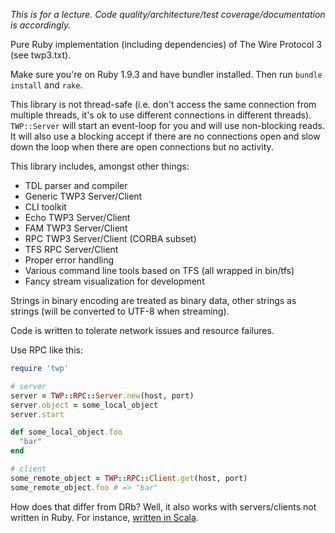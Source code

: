 *This is for a lecture. Code quality/architecture/test coverage/documentation is accordingly.*

Pure Ruby implementation (including dependencies) of The Wire Protocol 3 (see twp3.txt).

Make sure you're on Ruby 1.9.3 and have bundler installed. Then run `bundle install` and `rake`.

This library is not thread-safe (i.e. don't access the same connection from multiple threads, it's ok to use different
connections in different threads). `TWP::Server` will start an event-loop for you and will use non-blocking reads. It
will also use a blocking accept if there are no connections open and slow down the loop when there are open
connections but no activity.

This library includes, amongst other things:

* TDL parser and compiler
* Generic TWP3 Server/Client
* CLI toolkit
* Echo TWP3 Server/Client
* FAM TWP3 Server/Client
* RPC TWP3 Server/Client (CORBA subset)
* TFS RPC Server/Client
* Proper error handling
* Various command line tools based on TFS (all wrapped in bin/tfs)
* Fancy stream visualization for development

Strings in binary encoding are treated as binary data, other strings as strings (will be converted to UTF-8 when
streaming).

Code is written to tolerate network issues and resource failures.

Use RPC like this:

``` ruby
require 'twp'

# server
server = TWP::RPC::Server.new(host, port)
server.object = some_local_object
server.start

def some_local_object.foo
  "bar"
end

# client
some_remote_object = TWP::RPC::Client.get(host, port)
some_remote_object.foo # => "bar"
```

How does that differ from DRb? Well, it also works with servers/clients not written in Ruby. For instance,
[written in Scala](https://github.com/machisuji/twp4scala).
